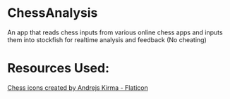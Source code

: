 # ChessAnalysis
An app that reads chess inputs from various online chess apps and inputs them into stockfish for realtime analysis and feedback (No cheating)


# Resources Used:
[Chess icons created by Andrejs Kirma - Flaticon](https://www.flaticon.com/free-icons/chess)